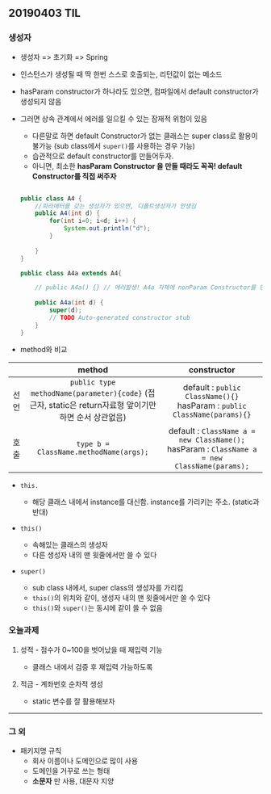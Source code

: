 ## 20190403 TIL

### 생성자

- 생성자 => 초기화 => Spring
- 인스턴스가 생성될 때 딱 한번 스스로 호출되는, 리턴값이 없는 메소드
	
- hasParam constructor가 하나라도 있으면, 컴파일에서 default constructor가 생성되지 않음
- 그러면 상속 관계에서 에러를 일으킬 수 있는 잠재적 위험이 있음
	- 다른말로 하면 default Constructor가 없는 클래스는 super class로 활용이 불가능 (sub class에서 `super()`를 사용하는 경우 가능)
	- 습관적으로 default constructor를 만들어두자. 
	- 아니면, 최소한 __hasParam Constructor 을 만들 때라도 꼭꼭! default Constructor를 직접 써주자__
	
	```java
	
	public class A4 {
		//파라메터를 갖는 생성자가 있으면, 디폴트생성자가 안생김
		public A4(int d) {
			for(int i=0; i<d; i++) {
				System.out.println("d");
			}
			
		}
	}
	
	public class A4a extends A4{

		// public A4a() {} // 에러발생! A4a 자체에 nonParam Constructor를 만들 수는 없다 
		
		public A4a(int d) {
			super(d);
			// TODO Auto-generated constructor stub
		}
	}
	
	```
- method와 비교

|      |                                                 method                                                |                                          constructor                                         |
|:----:|:-----------------------------------------------------------------------------------------------------:|:--------------------------------------------------------------------------------------------:|
| 선언 | `public type methodName(parameter){code}` (접근자, static은 return자료형 앞이기만 하면 순서 상관없음) | default : `public ClassName(){}` hasParam : `public ClassName(params){}`                     |
| 호출 | `type b = ClassName.methodName(args);`                                                                | default : `ClassName a = new ClassName();` hasParam : `ClassName a = new ClassName(params);` |

- `this.`
	- 해당 클래스 내에서 instance를 대신함. instance를 가리키는 주소. (static과 반대)

- `this()`
	- 속해있는 클래스의 생성자
	- 다른 생성자 내의 맨 윗줄에서만 쓸 수 있다
	
- `super()`
	- sub class 내에서, super class의 생성자를 가리킴
	- `this()`의 위치와 같이, 생성자 내의 맨 윗줄에서만 쓸 수 있다
	- `this()`와 `super()`는 동시에 같이 쓸 수 없음

	
### 오늘과제

1. 성적 - 점수가 0~100을 벗어났을 때 재입력 기능
	- 클래스 내에서 검증 후 재입력 가능하도록

2. 적금 - 계좌번호 순차적 생성
	- static 변수를 잘 활용해보자




---		
### 그 외

- 패키지명 규칙
	- 회사 이름이나 도메인으로 많이 사용
	- 도메인을 거꾸로 쓰는 형태
	- __소문자__ 만 사용, 대문자 지양